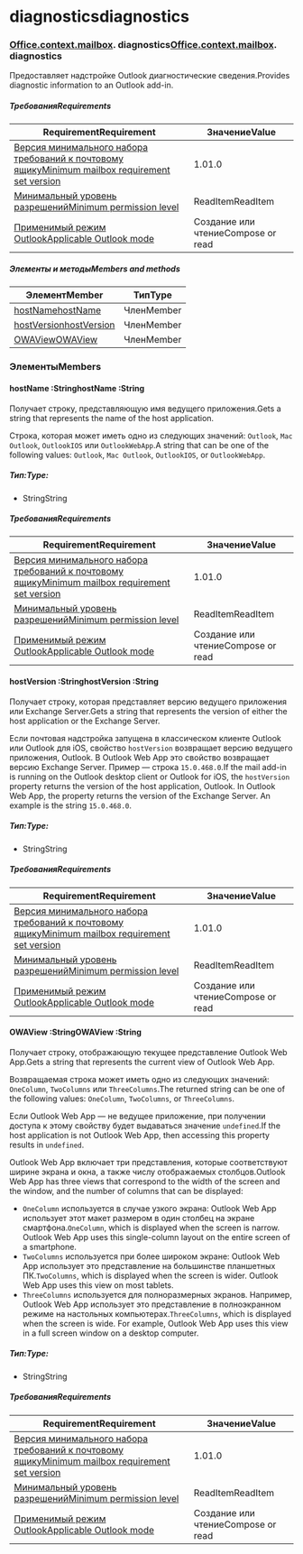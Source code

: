 
# <a name="diagnostics"></a><span data-ttu-id="dbdb5-101">diagnostics</span><span class="sxs-lookup"><span data-stu-id="dbdb5-101">diagnostics</span></span>

### <span data-ttu-id="dbdb5-p101">[Office](Office.md)[.context](Office.context.md)[.mailbox](Office.context.mailbox.md). diagnostics</span><span class="sxs-lookup"><span data-stu-id="dbdb5-p101">[Office](Office.md)[.context](Office.context.md)[.mailbox](Office.context.mailbox.md). diagnostics</span></span>

<span data-ttu-id="dbdb5-104">Предоставляет надстройке Outlook диагностические сведения.</span><span class="sxs-lookup"><span data-stu-id="dbdb5-104">Provides diagnostic information to an Outlook add-in.</span></span>

##### <a name="requirements"></a><span data-ttu-id="dbdb5-105">Требования</span><span class="sxs-lookup"><span data-stu-id="dbdb5-105">Requirements</span></span>

|<span data-ttu-id="dbdb5-106">Requirement</span><span class="sxs-lookup"><span data-stu-id="dbdb5-106">Requirement</span></span>| <span data-ttu-id="dbdb5-107">Значение</span><span class="sxs-lookup"><span data-stu-id="dbdb5-107">Value</span></span>|
|---|---|
|[<span data-ttu-id="dbdb5-108">Версия минимального набора требований к почтовому ящику</span><span class="sxs-lookup"><span data-stu-id="dbdb5-108">Minimum mailbox requirement set version</span></span>](/javascript/office/requirement-sets/outlook-api-requirement-sets)| <span data-ttu-id="dbdb5-109">1.0</span><span class="sxs-lookup"><span data-stu-id="dbdb5-109">1.0</span></span>|
|[<span data-ttu-id="dbdb5-110">Минимальный уровень разрешений</span><span class="sxs-lookup"><span data-stu-id="dbdb5-110">Minimum permission level</span></span>](https://docs.microsoft.com/outlook/add-ins/understanding-outlook-add-in-permissions)| <span data-ttu-id="dbdb5-111">ReadItem</span><span class="sxs-lookup"><span data-stu-id="dbdb5-111">ReadItem</span></span>|
|[<span data-ttu-id="dbdb5-112">Применимый режим Outlook</span><span class="sxs-lookup"><span data-stu-id="dbdb5-112">Applicable Outlook mode</span></span>](https://docs.microsoft.com/outlook/add-ins/#extension-points)| <span data-ttu-id="dbdb5-113">Создание или чтение</span><span class="sxs-lookup"><span data-stu-id="dbdb5-113">Compose or read</span></span>|

##### <a name="members-and-methods"></a><span data-ttu-id="dbdb5-114">Элементы и методы</span><span class="sxs-lookup"><span data-stu-id="dbdb5-114">Members and methods</span></span>

| <span data-ttu-id="dbdb5-115">Элемент</span><span class="sxs-lookup"><span data-stu-id="dbdb5-115">Member</span></span> | <span data-ttu-id="dbdb5-116">Тип</span><span class="sxs-lookup"><span data-stu-id="dbdb5-116">Type</span></span> |
|--------|------|
| [<span data-ttu-id="dbdb5-117">hostName</span><span class="sxs-lookup"><span data-stu-id="dbdb5-117">hostName</span></span>](#hostname-string) | <span data-ttu-id="dbdb5-118">Член</span><span class="sxs-lookup"><span data-stu-id="dbdb5-118">Member</span></span> |
| [<span data-ttu-id="dbdb5-119">hostVersion</span><span class="sxs-lookup"><span data-stu-id="dbdb5-119">hostVersion</span></span>](#hostversion-string) | <span data-ttu-id="dbdb5-120">Член</span><span class="sxs-lookup"><span data-stu-id="dbdb5-120">Member</span></span> |
| [<span data-ttu-id="dbdb5-121">OWAView</span><span class="sxs-lookup"><span data-stu-id="dbdb5-121">OWAView</span></span>](#owaview-string) | <span data-ttu-id="dbdb5-122">Член</span><span class="sxs-lookup"><span data-stu-id="dbdb5-122">Member</span></span> |

### <a name="members"></a><span data-ttu-id="dbdb5-123">Элементы</span><span class="sxs-lookup"><span data-stu-id="dbdb5-123">Members</span></span>

####  <a name="hostname-string"></a><span data-ttu-id="dbdb5-124">hostName :String</span><span class="sxs-lookup"><span data-stu-id="dbdb5-124">hostName :String</span></span>

<span data-ttu-id="dbdb5-125">Получает строку, представляющую имя ведущего приложения.</span><span class="sxs-lookup"><span data-stu-id="dbdb5-125">Gets a string that represents the name of the host application.</span></span>

<span data-ttu-id="dbdb5-126">Строка, которая может иметь одно из следующих значений: `Outlook`, `Mac Outlook`, `OutlookIOS` или `OutlookWebApp`.</span><span class="sxs-lookup"><span data-stu-id="dbdb5-126">A string that can be one of the following values: `Outlook`, `Mac Outlook`, `OutlookIOS`, or `OutlookWebApp`.</span></span>

##### <a name="type"></a><span data-ttu-id="dbdb5-127">Тип:</span><span class="sxs-lookup"><span data-stu-id="dbdb5-127">Type:</span></span>

*   <span data-ttu-id="dbdb5-128">String</span><span class="sxs-lookup"><span data-stu-id="dbdb5-128">String</span></span>

##### <a name="requirements"></a><span data-ttu-id="dbdb5-129">Требования</span><span class="sxs-lookup"><span data-stu-id="dbdb5-129">Requirements</span></span>

|<span data-ttu-id="dbdb5-130">Requirement</span><span class="sxs-lookup"><span data-stu-id="dbdb5-130">Requirement</span></span>| <span data-ttu-id="dbdb5-131">Значение</span><span class="sxs-lookup"><span data-stu-id="dbdb5-131">Value</span></span>|
|---|---|
|[<span data-ttu-id="dbdb5-132">Версия минимального набора требований к почтовому ящику</span><span class="sxs-lookup"><span data-stu-id="dbdb5-132">Minimum mailbox requirement set version</span></span>](/javascript/office/requirement-sets/outlook-api-requirement-sets)| <span data-ttu-id="dbdb5-133">1.0</span><span class="sxs-lookup"><span data-stu-id="dbdb5-133">1.0</span></span>|
|[<span data-ttu-id="dbdb5-134">Минимальный уровень разрешений</span><span class="sxs-lookup"><span data-stu-id="dbdb5-134">Minimum permission level</span></span>](https://docs.microsoft.com/outlook/add-ins/understanding-outlook-add-in-permissions)| <span data-ttu-id="dbdb5-135">ReadItem</span><span class="sxs-lookup"><span data-stu-id="dbdb5-135">ReadItem</span></span>|
|[<span data-ttu-id="dbdb5-136">Применимый режим Outlook</span><span class="sxs-lookup"><span data-stu-id="dbdb5-136">Applicable Outlook mode</span></span>](https://docs.microsoft.com/outlook/add-ins/#extension-points)| <span data-ttu-id="dbdb5-137">Создание или чтение</span><span class="sxs-lookup"><span data-stu-id="dbdb5-137">Compose or read</span></span>|

####  <a name="hostversion-string"></a><span data-ttu-id="dbdb5-138">hostVersion :String</span><span class="sxs-lookup"><span data-stu-id="dbdb5-138">hostVersion :String</span></span>

<span data-ttu-id="dbdb5-139">Получает строку, которая представляет версию ведущего приложения или Exchange Server.</span><span class="sxs-lookup"><span data-stu-id="dbdb5-139">Gets a string that represents the version of either the host application or the Exchange Server.</span></span>

<span data-ttu-id="dbdb5-p102">Если почтовая надстройка запущена в классическом клиенте Outlook или Outlook для iOS, свойство `hostVersion` возвращает версию ведущего приложения, Outlook. В Outlook Web App это свойство возвращает версию Exchange Server. Пример — строка `15.0.468.0`.</span><span class="sxs-lookup"><span data-stu-id="dbdb5-p102">If the mail add-in is running on the Outlook desktop client or Outlook for iOS, the `hostVersion` property returns the version of the host application, Outlook. In Outlook Web App, the property returns the version of the Exchange Server. An example is the string `15.0.468.0`.</span></span>

##### <a name="type"></a><span data-ttu-id="dbdb5-143">Тип:</span><span class="sxs-lookup"><span data-stu-id="dbdb5-143">Type:</span></span>

*   <span data-ttu-id="dbdb5-144">String</span><span class="sxs-lookup"><span data-stu-id="dbdb5-144">String</span></span>

##### <a name="requirements"></a><span data-ttu-id="dbdb5-145">Требования</span><span class="sxs-lookup"><span data-stu-id="dbdb5-145">Requirements</span></span>

|<span data-ttu-id="dbdb5-146">Requirement</span><span class="sxs-lookup"><span data-stu-id="dbdb5-146">Requirement</span></span>| <span data-ttu-id="dbdb5-147">Значение</span><span class="sxs-lookup"><span data-stu-id="dbdb5-147">Value</span></span>|
|---|---|
|[<span data-ttu-id="dbdb5-148">Версия минимального набора требований к почтовому ящику</span><span class="sxs-lookup"><span data-stu-id="dbdb5-148">Minimum mailbox requirement set version</span></span>](/javascript/office/requirement-sets/outlook-api-requirement-sets)| <span data-ttu-id="dbdb5-149">1.0</span><span class="sxs-lookup"><span data-stu-id="dbdb5-149">1.0</span></span>|
|[<span data-ttu-id="dbdb5-150">Минимальный уровень разрешений</span><span class="sxs-lookup"><span data-stu-id="dbdb5-150">Minimum permission level</span></span>](https://docs.microsoft.com/outlook/add-ins/understanding-outlook-add-in-permissions)| <span data-ttu-id="dbdb5-151">ReadItem</span><span class="sxs-lookup"><span data-stu-id="dbdb5-151">ReadItem</span></span>|
|[<span data-ttu-id="dbdb5-152">Применимый режим Outlook</span><span class="sxs-lookup"><span data-stu-id="dbdb5-152">Applicable Outlook mode</span></span>](https://docs.microsoft.com/outlook/add-ins/#extension-points)| <span data-ttu-id="dbdb5-153">Создание или чтение</span><span class="sxs-lookup"><span data-stu-id="dbdb5-153">Compose or read</span></span>|

####  <a name="owaview-string"></a><span data-ttu-id="dbdb5-154">OWAView :String</span><span class="sxs-lookup"><span data-stu-id="dbdb5-154">OWAView :String</span></span>

<span data-ttu-id="dbdb5-155">Получает строку, отображающую текущее представление Outlook Web App.</span><span class="sxs-lookup"><span data-stu-id="dbdb5-155">Gets a string that represents the current view of Outlook Web App.</span></span>

<span data-ttu-id="dbdb5-156">Возвращаемая строка может иметь одно из следующих значений: `OneColumn`, `TwoColumns` или `ThreeColumns`.</span><span class="sxs-lookup"><span data-stu-id="dbdb5-156">The returned string can be one of the following values: `OneColumn`, `TwoColumns`, or `ThreeColumns`.</span></span>

<span data-ttu-id="dbdb5-157">Если Outlook Web App — не ведущее приложение, при получении доступа к этому свойству будет выдаваться значение `undefined`.</span><span class="sxs-lookup"><span data-stu-id="dbdb5-157">If the host application is not Outlook Web App, then accessing this property results in `undefined`.</span></span>

<span data-ttu-id="dbdb5-158">Outlook Web App включает три представления, которые соответствуют ширине экрана и окна, а также числу отображаемых столбцов.</span><span class="sxs-lookup"><span data-stu-id="dbdb5-158">Outlook Web App has three views that correspond to the width of the screen and the window, and the number of columns that can be displayed:</span></span>

*   <span data-ttu-id="dbdb5-p103">`OneColumn` используется в случае узкого экрана: Outlook Web App использует этот макет размером в один столбец на экране смартфона.</span><span class="sxs-lookup"><span data-stu-id="dbdb5-p103">`OneColumn`, which is displayed when the screen is narrow. Outlook Web App uses this single-column layout on the entire screen of a smartphone.</span></span>
*   <span data-ttu-id="dbdb5-p104">`TwoColumns` используется при более широком экране: Outlook Web App использует это представление на большинстве планшетных ПК.</span><span class="sxs-lookup"><span data-stu-id="dbdb5-p104">`TwoColumns`, which is displayed when the screen is wider. Outlook Web App uses this view on most tablets.</span></span>
*   <span data-ttu-id="dbdb5-p105">`ThreeColumns` используется для полноразмерных экранов. Например, Outlook Web App использует это представление в полноэкранном режиме на настольных компьютерах.</span><span class="sxs-lookup"><span data-stu-id="dbdb5-p105">`ThreeColumns`, which is displayed when the screen is wide. For example, Outlook Web App uses this view in a full screen window on a desktop computer.</span></span>

##### <a name="type"></a><span data-ttu-id="dbdb5-165">Тип:</span><span class="sxs-lookup"><span data-stu-id="dbdb5-165">Type:</span></span>

*   <span data-ttu-id="dbdb5-166">String</span><span class="sxs-lookup"><span data-stu-id="dbdb5-166">String</span></span>

##### <a name="requirements"></a><span data-ttu-id="dbdb5-167">Требования</span><span class="sxs-lookup"><span data-stu-id="dbdb5-167">Requirements</span></span>

|<span data-ttu-id="dbdb5-168">Requirement</span><span class="sxs-lookup"><span data-stu-id="dbdb5-168">Requirement</span></span>| <span data-ttu-id="dbdb5-169">Значение</span><span class="sxs-lookup"><span data-stu-id="dbdb5-169">Value</span></span>|
|---|---|
|[<span data-ttu-id="dbdb5-170">Версия минимального набора требований к почтовому ящику</span><span class="sxs-lookup"><span data-stu-id="dbdb5-170">Minimum mailbox requirement set version</span></span>](/javascript/office/requirement-sets/outlook-api-requirement-sets)| <span data-ttu-id="dbdb5-171">1.0</span><span class="sxs-lookup"><span data-stu-id="dbdb5-171">1.0</span></span>|
|[<span data-ttu-id="dbdb5-172">Минимальный уровень разрешений</span><span class="sxs-lookup"><span data-stu-id="dbdb5-172">Minimum permission level</span></span>](https://docs.microsoft.com/outlook/add-ins/understanding-outlook-add-in-permissions)| <span data-ttu-id="dbdb5-173">ReadItem</span><span class="sxs-lookup"><span data-stu-id="dbdb5-173">ReadItem</span></span>|
|[<span data-ttu-id="dbdb5-174">Применимый режим Outlook</span><span class="sxs-lookup"><span data-stu-id="dbdb5-174">Applicable Outlook mode</span></span>](https://docs.microsoft.com/outlook/add-ins/#extension-points)| <span data-ttu-id="dbdb5-175">Создание или чтение</span><span class="sxs-lookup"><span data-stu-id="dbdb5-175">Compose or read</span></span>|